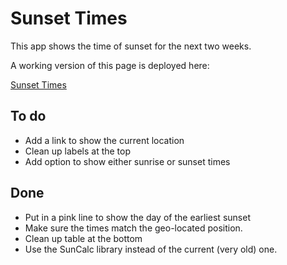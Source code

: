 # Sunset Times

This app shows the time of sunset for the next two weeks. 

A working version of this page is deployed here:

[Sunset Times](https://gulley.github.io/Sunset-Visualization/)


## To do
- Add a link to show the current location
- Clean up labels at the top
- Add option to show either sunrise or sunset times


## Done
- Put in a pink line to show the day of the earliest sunset
- Make sure the times match the geo-located position.
- Clean up table at the bottom
- Use the SunCalc library instead of the current (very old) one.

